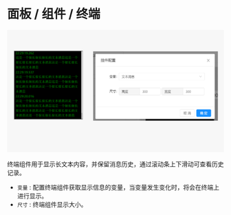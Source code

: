 # 面板 / 组件 / 终端

![Bittly 面板组件 终端预览与配置](res/2022071122272901.png)

终端组件用于显示长文本内容，并保留消息历史，通过滚动条上下滑动可查看历史记录。

- `变量` : 配置终端组件获取显示信息的变量，当变量发生变化时，将会在终端上进行显示。
- `尺寸` : 终端组件显示大小。